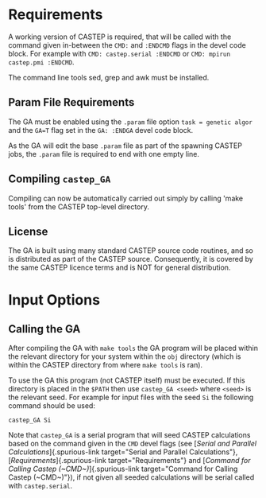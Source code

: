 # Requirements

A working version of CASTEP is required, that will be called with the
command given in-between the `CMD:` and `:ENDCMD` flags in the devel
code block. For example with `CMD: castep.serial :ENDCMD` or
`CMD: mpirun castep.pmi :ENDCMD`.

The command line tools sed, grep and awk must be installed.

## Param File Requirements

The GA must be enabled using the `.param` file option
`task = genetic algor` and the `GA=T` flag set in the `GA: :ENDGA` devel
code block.

As the GA will edit the base `.param` file as part of the spawning
CASTEP jobs, the `.param` file is required to end with one empty line.

## Compiling `castep_GA`

Compiling can now be automatically carried out simply by calling \'make
tools\' from the CASTEP top-level directory.

## License

The GA is built using many standard CASTEP source code routines, and so
is distributed as part of the CASTEP source. Consequently, it is covered
by the same CASTEP licence terms and is NOT for general distribution.

# Input Options

## Calling the GA

After compiling the GA with `make tools` the GA program will be placed
within the relevant directory for your system within the `obj` directory
(which is within the CASTEP directory from where `make tools` is ran).

To use the GA this program (not CASTEP itself) must be executed. If this
directory is placed in the `$PATH` then use `castep_GA <seed>` where
`<seed>` is the relevant seed. For example for input files with the seed
`Si` the following command should be used:

    castep_GA Si

Note that `castep_GA` is a serial program that will seed CASTEP
calculations based on the command given in the `CMD` devel flags (see
[*Serial and Parallel Calculations*]{.spurious-link
target="Serial and Parallel Calculations"},
[*Requirements*]{.spurious-link target="Requirements"} and
[*Command for Calling Castep (\~CMD\~)*]{.spurious-link
target="Command for Calling Castep (~CMD~)"}), if not given all seeded
calculations will be serial called with `castep.serial`.

